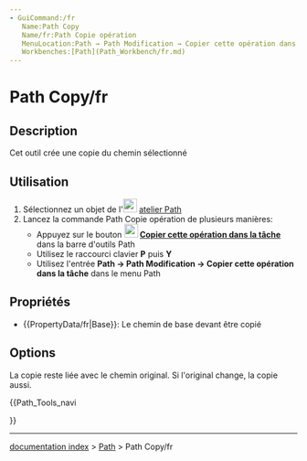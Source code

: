 ```yaml
---
- GuiCommand:/fr
   Name:Path Copy
   Name/fr:Path Copie opération
   MenuLocation:Path → Path Modification → Copier cette opération dans la tâche
   Workbenches:[Path](Path_Workbench/fr.md)
---
```


# Path Copy/fr

## Description

Cet outil crée une copie du chemin sélectionné

## Utilisation

1.  Sélectionnez un objet de l\'<img alt="" src=images/Workbench_Path.svg  style="width:24px;"> [atelier Path](Path_Workbench/fr.md)
2.  Lancez la commande Path Copie opération de plusieurs manières:
    -   Appuyez sur le bouton **<img src="images/Path_Copy.svg" width=24px> [Copier cette opération dans la tâche](Path_Copy/fr.md)** dans la barre d\'outils Path
    -   Utilisez le raccourci clavier **P** puis **Y**
    -   Utilisez l\'entrée **Path → Path Modification → Copier cette opération dans la tâche** dans le menu Path

## Propriétés

-    {{PropertyData/fr|Base}}: Le chemin de base devant être copié

## Options

La copie reste liée avec le chemin original. Si l\'original change, la copie aussi.





{{Path_Tools_navi

}}

---
[documentation index](../README.md) > [Path](Path_Workbench.md) > Path Copy/fr

